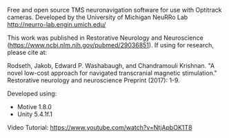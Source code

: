 Free and open source TMS neuronavigation software for use with Optitrack cameras. Developed by the University of Michigan NeuRRo Lab http://neurro-lab.engin.umich.edu/

This work was published in Restorative Neurology and Neuroscience (https://www.ncbi.nlm.nih.gov/pubmed/29036851). If using for research, please cite at: 

Rodseth, Jakob, Edward P. Washabaugh, and Chandramouli Krishnan. "A novel low-cost approach for navigated transcranial magnetic      stimulation." Restorative neurology and neuroscience Preprint (2017): 1-9.

Developed using:
 - Motive 1.8.0
 - Unity 5.4.1f.1

 Video Tutorial: https://www.youtube.com/watch?v=NtjApbOK1T8
